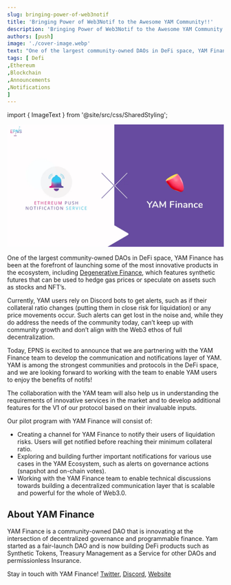 ```yaml
---
slug: bringing-power-of-web3notif
title: 'Bringing Power of Web3Notif to the Awesome YAM Community!!'
description: 'Bringing Power of Web3Notif to the Awesome YAM Community!!'
authors: [push]
image: './cover-image.webp'
text: "One of the largest community-owned DAOs in DeFi space, YAM Finance has been at the forefront of launching some of the most innovative products in the ecosystem, including Degenerative Finance, which features synthetic futures that can be used to hedge gas prices or speculate on assets such as stocks and NFT’s."
tags: [ Defi
,Ethereum
,Blockchain
,Announcements
,Notifications
]
---
```

import { ImageText } from '@site/src/css/SharedStyling';

![Cover Image of Bringing Power of Web3Notif to the Awesome YAM Community!!](./cover-image.webp)

<!--truncate-->

One of the largest community-owned DAOs in DeFi space, YAM Finance has been at the forefront of launching some of the most innovative products in the ecosystem, including [Degenerative Finance](https://degenerative.finance/), which features synthetic futures that can be used to hedge gas prices or speculate on assets such as stocks and NFT’s.

Currently, YAM users rely on Discord bots to get alerts, such as if their collateral ratio changes (putting them in close risk for liquidation) or any price movements occur. Such alerts can get lost in the noise and, while they do address the needs of the community today, can’t keep up with community growth and don’t align with the Web3 ethos of full decentralization.

Today, EPNS is excited to announce that we are partnering with the YAM Finance team to develop the communication and notifications layer of YAM. YAM is among the strongest communities and protocols in the DeFi space, and we are looking forward to working with the team to enable YAM users to enjoy the benefits of notifs!

The collaboration with the YAM team will also help us in understanding the requirements of innovative services in the market and to develop additional features for the V1 of our protocol based on their invaluable inputs.

Our pilot program with YAM Finance will consist of:

*   Creating a channel for YAM Finance to notify their users of liquidation risks. Users will get notified before reaching their minimum collateral ratio.
*   Exploring and building further important notifications for various use cases in the YAM Ecosystem, such as alerts on governance actions (snapshot and on-chain votes).
*   Working with the YAM Finance team to enable technical discussions towards building a decentralized communication layer that is scalable and powerful for the whole of Web3.0.

**About YAM Finance**
---------------------

YAM Finance is a community-owned DAO that is innovating at the intersection of decentralized governance and programmable finance. Yam started as a fair-launch DAO and is now building DeFi products such as Synthetic Tokens, Treasury Management as a Service for other DAOs and permissionless Insurance.

Stay in touch with YAM Finance! [Twitter](https://twitter.com/yamfinance), [Discord](https://discord.com/invite/nKKhBbk), [Website](https://yam.finance/)
